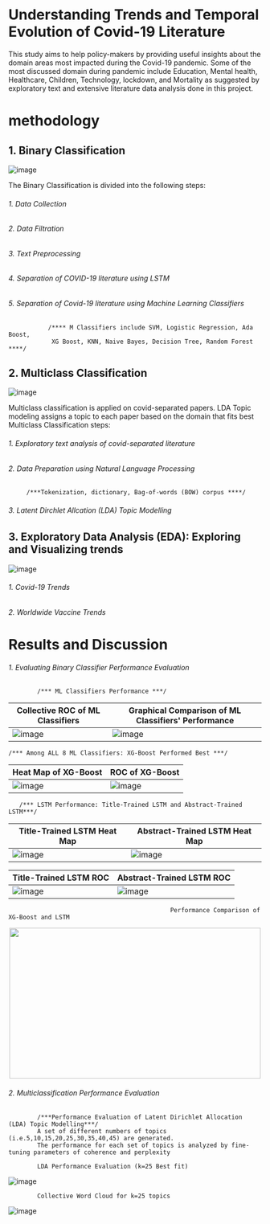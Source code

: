 #  Understanding Trends and Temporal Evolution of Covid-19 Literature


This study aims to help policy-makers by providing useful insights about the domain areas most impacted during the Covid-19 pandemic. Some of the most
discussed domain during pandemic include Education, Mental health, Healthcare, Children, Technology, lockdown, and Mortality as suggested by exploratory text and extensive literature data analysis done in this project.

#  methodology


##  1. Binary Classification

![image](https://github.com/mahrukhS/Data-Modelling/assets/66876079/3be58594-f42d-4f70-aa1d-13e0ae6ea442)

The Binary Classification is divided into the following steps: 
  ###### 1. Data Collection
  ###### 2. Data Filtration
  ###### 3. Text Preprocessing
  ###### 4. Separation of COVID-19 literature using LSTM
  ###### 5. Separation of Covid-19 literature using Machine Learning Classifiers
        
               /**** M Classifiers include SVM, Logistic Regression, Ada Boost, 
                XG Boost, KNN, Naive Bayes, Decision Tree, Random Forest   ****/
 
##  2. Multiclass Classification

![image](https://github.com/mahrukhS/Data-Modelling/assets/66876079/51d5941a-64fc-4bee-b0f8-1ba4832a88c5)

Multiclass classification is applied on covid-separated papers. LDA Topic modeling assigns a topic to each paper based on the domain that fits best
Multiclass Classification steps:
  ###### 1. Exploratory text analysis of covid-separated literature
  ###### 2. Data Preparation using Natural Language Processing
                  
         /***Tokenization, dictionary, Bag-of-words (BOW) corpus ****/
         
  ###### 3. Latent Dirchlet Allcation (LDA) Topic Modelling
 
##  3. Exploratory Data Analysis (EDA): Exploring and Visualizing trends

![image](https://github.com/mahrukhS/Data-Modelling/assets/66876079/e77c0dc1-2282-4eb7-a33a-43bba5898c1d)

  ###### 1. Covid-19 Trends
  ###### 2. Worldwide Vaccine Trends 

# Results and Discussion 
  ###### 1. Evaluating Binary Classifier Performance Evaluation
            /*** ML Classifiers Performance ***/
            
|**Collective ROC of ML Classifiers**| **Graphical Comparison of ML Classifiers' Performance**|
| ----------------------------------- | ----------------------------------- |
| ![image](https://github.com/mahrukhS/Data-Modelling/assets/66876079/c5955b4a-5e52-4d78-b1da-6f11035551cd)|![image](https://github.com/mahrukhS/Data-Modelling/assets/66876079/543be38e-2d97-44a0-a688-4d86e49148bf) |

    /*** Among ALL 8 ML Classifiers: XG-Boost Performed Best ***/
| **Heat Map of XG-Boost**            |     **ROC of XG-Boost**             |
| ----------------------------------- | ----------------------------------- |
|![image](https://github.com/mahrukhS/Data-Modelling/assets/66876079/0398aeea-996d-4281-b410-e9e65d1d859d)|![image](https://github.com/mahrukhS/Data-Modelling/assets/66876079/902e776e-407c-46dd-bce6-110623545cb2)|

       /*** LSTM Performance: Title-Trained LSTM and Abstract-Trained LSTM***/
|**Title-Trained LSTM Heat Map**| **Abstract-Trained LSTM Heat Map**|
| ----------------------------------- | ----------------------------------- |
|![image](https://github.com/mahrukhS/Data-Modelling/assets/66876079/95a2c7fd-2bfe-40fb-b138-afde9bc42239)|![image](https://github.com/mahrukhS/Data-Modelling/assets/66876079/a9a459df-6f87-4f1e-ae5f-aeba85bc3b48)|

|**Title-Trained LSTM ROC**| **Abstract-Trained LSTM ROC**|
| ----------------------------------- | ----------------------------------- |
|![image](https://github.com/mahrukhS/Data-Modelling/assets/66876079/ad4a5502-ccb6-4698-ae8c-c90bedf703e3)|![image](https://github.com/mahrukhS/Data-Modelling/assets/66876079/2c34bb6c-40e1-4d89-9eb9-555dfdc8c726)|

                                                 Performance Comparison of XG-Boost and LSTM
<p align="center">
<img src="https://github.com/mahrukhS/Data-Modelling/assets/66876079/25c0232f-b3c0-4896-b0ad-a9bfc9300d6f.type" width="500" height="300" >
</p>

###### 2. Multiclassification Performance Evaluation
            /***Performance Evaluation of Latent Dirichlet Allocation (LDA) Topic Modelling***/
            A set of different numbers of topics (i.e.5,10,15,20,25,30,35,40,45) are generated. 
            The performance for each set of topics is analyzed by fine-tuning parameters of coherence and perplexity

            LDA Performance Evaluation (k=25 Best fit)
![image](https://github.com/mahrukhS/Trend-Prediction-Using-Covid-19-Literature/assets/66876079/863e4152-3d95-46ea-95bb-8892cca46578)

            Collective Word Cloud for k=25 topics
![image](https://github.com/mahrukhS/Trend-Prediction-Using-Covid-19-Literature/assets/66876079/00eb1971-5cf5-4373-bf71-08cb5f77ab68)
